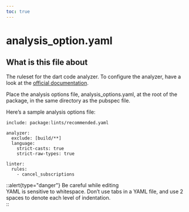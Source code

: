```yaml
---
toc: true
---
```

# analysis_option.yaml

## What is this file about

The ruleset for the dart code analyzer. To configure the analyzer, have a look at the [official documentation](https://dart.dev/guides/language/analysis-options).

Place the analysis options file, analysis_options.yaml, at the root of the package, in the same directory as the pubspec file.

Here’s a sample analysis options file:
```
include: package:lints/recommended.yaml

analyzer:
  exclude: [build/**]
  language:
    strict-casts: true
    strict-raw-types: true

linter:
  rules:
    - cancel_subscriptions
```

::alert{type="danger"}
Be careful while editing   
YAML is sensitive to whitespace. Don’t use tabs in a YAML file, and use 2 spaces to denote each level of indentation.   
::